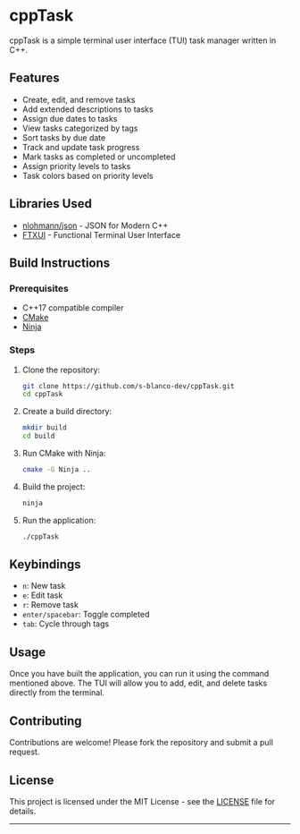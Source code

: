 # cppTask

cppTask is a simple terminal user interface (TUI) task manager written in C++.

## Features

- Create, edit, and remove tasks
- Add extended descriptions to tasks
- Assign due dates to tasks
- View tasks categorized by tags
- Sort tasks by due date
- Track and update task progress
- Mark tasks as completed or uncompleted
- Assign priority levels to tasks
- Task colors based on priority levels

## Libraries Used

- [nlohmann/json](https://github.com/nlohmann/json) - JSON for Modern C++
- [FTXUI](https://github.com/ArthurSonzogni/FTXUI) - Functional Terminal User Interface

## Build Instructions

### Prerequisites

- C++17 compatible compiler
- [CMake](https://cmake.org/)
- [Ninja](https://ninja-build.org/)

### Steps

1. Clone the repository:
   ```sh
   git clone https://github.com/s-blanco-dev/cppTask.git
   cd cppTask
   ```

2. Create a build directory:
   ```sh
   mkdir build
   cd build
   ```

3. Run CMake with Ninja:
   ```sh
   cmake -G Ninja ..
   ```

4. Build the project:
   ```sh
   ninja
   ```

5. Run the application:
   ```sh
   ./cppTask
   ```

## Keybindings

- `n`: New task
- `e`: Edit task
- `r`: Remove task
- `enter/spacebar`: Toggle completed
- `tab`: Cycle through tags

## Usage

Once you have built the application, you can run it using the command mentioned above. The TUI will allow you to add, edit, and delete tasks directly from the terminal.

## Contributing

Contributions are welcome! Please fork the repository and submit a pull request.

## License

This project is licensed under the MIT License - see the [LICENSE](LICENSE) file for details.

---
